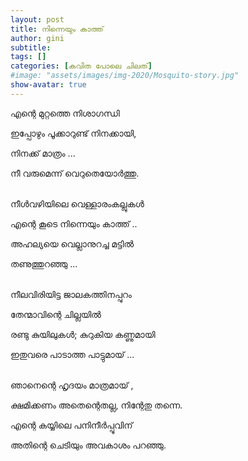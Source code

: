 ```yaml
---
layout: post
title: നിന്നെയും കാത്ത്
author: gini
subtitle: 
tags: []
categories: [കവിത പോലെ ചിലത്]
#image: "assets/images/img-2020/Mosquito-story.jpg"
show-avatar: true
---
```


എന്റെ മുറ്റത്തെ നിശാഗന്ധി  

ഇപ്പോഴും പൂക്കാറുണ്ട് നിനക്കായി, 

നിനക്ക് മാത്രം ...

നീ വരുമെന്ന് വെറുതെയോര്‍ത്തു.

<br>
നീള്‍വഴിയിലെ വെള്ളാരംകല്ലുകള്‍

എന്റെ കൂടെ നിന്നെയും കാത്ത് .. 

അഹല്യയെ  വെല്ലാനുറച്ച മട്ടില്‍ 

തണുത്തുറഞ്ഞു ...

<br>
നീലവിരിയിട്ട ജാലകത്തിനപ്പുറം 

തേന്മാവിന്റെ ചില്ലയില്‍ 

രണ്ടു കുയിലുകള്‍; കുറുകിയ കണ്ണുമായി 

ഇതുവരെ പാടാത്ത പാട്ടുമായ് ...

<br>
ഞാനെന്റെ  ഹൃദയം മാത്രമായ് , 

ക്ഷമിക്കണം അതെന്റെതല്ല,  നിന്റേതു തന്നെ.

എന്റെ കയ്യിലെ പനിനീര്‍പ്പൂവിന് 

അതിന്റെ ചെടിയും അവകാശം പറഞ്ഞു.